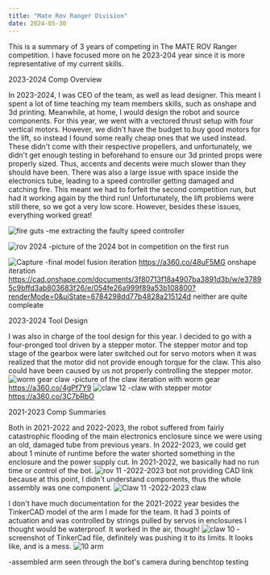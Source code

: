 ```yaml
---
title: "Mate Rov Ranger Division"
date: 2024-05-30
---
```


This is a summary of 3 years of competing in The MATE ROV Ranger competition. I have focused more on he 2023-204 year since it is more representative of my current skills.

2023-2024 Comp Overview

In 2023-2024, I was CEO of the team, as well as lead designer. This meant I spent a lot of time teaching my team members skills, such as onshape and 3d printing. Meanwhile, at home, I would design the robot and source components. For this year, we went with a vectored thrust setup with four vertical motors. However, we didn't have the budget to buy good motors for the lift, so instead I found some really cheap ones that we used instead. These didn't come with their respective propellers, and unfortunately, we didn't get enough testing in beforehand to ensure our 3d printed props were properly sized. Thus, accents and decents were much slower than they should have been. There was also a large issue with space inside the electronics tube, leading to a speed controller getting damaged and catching fire. This meant we had to forfeit the second competition run, but had it working again by the third run! Unfortunately, the lift problems were still there, so we got a very low score. However, besides these issues, everything worked great!

![fire guts](https://github.com/user-attachments/assets/c8926b98-f839-49f0-b4c0-b22895926c78)
-me extracting the faulty speed controller

![rov 2024](https://github.com/user-attachments/assets/11a72827-c1f4-4334-a95e-c16565a2a2a9)
-picture of the 2024 bot in competition on the first run

![Capture](https://github.com/user-attachments/assets/d08d86c6-e683-4a25-b66a-7280278105ba)
-final model fusion iteration https://a360.co/48uF5MG onshape iteration https://cad.onshape.com/documents/3f80713f18a4907ba3891d3b/w/e37895c9bffd3ab803683f26/e/054fe26a999f89a53b108800?renderMode=0&uiState=6784298dd77b4828a215124d neither are quite compleate


2023-2024 Tool Design 

I was also in charge of the tool design for this year. I decided to go with a four-pronged tool driven by a stepper motor. The stepper motor and top stage of the gearbox were later switched out for servo motors when it was realized that the motor did not provide enough torque for the claw. This also could have been caused by us not properly controlling the stepper motor. 
![worm gear claw](https://github.com/user-attachments/assets/8935afbd-3c8b-42c7-a2a2-7c1691c329a7)
-picture of the claw iteration with worm gear https://a360.co/4gPf7Y9
![claw 12](https://github.com/user-attachments/assets/d367775c-f67d-49af-8db8-da9049ef3e6b)
-claw with stepper motor https://a360.co/3C7bRbO

2021-2023 Comp Summaries

Both in 2021-2022 and 2022-2023, the robot suffered from fairly catastrophic flooding of the main electronics enclosure since we were using an old, damaged tube from previous years. In 2022-2023, we could get about 1 minute of runtime before the water shorted something in the enclosure and the power supply cut. In 2021-2022, we basically had no run time or control of the bot. 
![rov 11](https://github.com/user-attachments/assets/1c6d1e2a-799c-4b69-8c9e-bfa4ef17c041)
-2022-2023 bot not providing CAD link because at this point, I didn't understand components, thus the whole assembly was one component.
![Claw 11](https://github.com/user-attachments/assets/2f9d880c-781b-44a8-8247-9572fff7ea8d)
-2022-2023 claw

I don't have much documentation for the 2021-2022 year besides the TinkerCAD model of the arm I made for the team. It had 3 points of actuation and was controlled by strings pulled by servos in enclosures I thought would be waterproof. It worked in the air, though!
![claw 10](https://github.com/user-attachments/assets/6f6f9be3-20c2-4518-9b77-501cd2680c0f)
-screenshot of TinkerCad file, definitely was pushing it to its limits. It looks like, and is a mess.
![10 arm](https://github.com/user-attachments/assets/0df2e588-c059-46d3-bf20-16a35bb089f2)

-assembled arm seen through the bot's camera during benchtop testing


